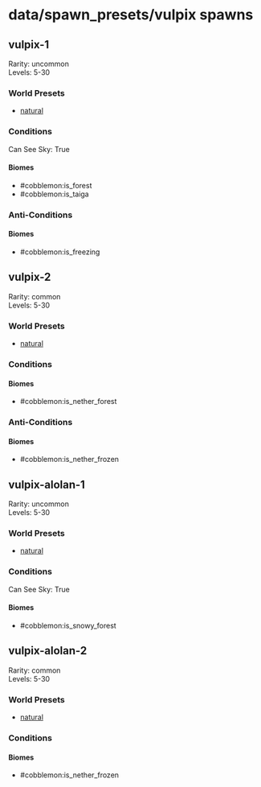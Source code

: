 # data/spawn_presets/vulpix spawns  
  
## vulpix-1  
Rarity: uncommon  
Levels: 5-30  
  
### World Presets  
* [natural](/data/spawn_data/natural.md)  
  
### Conditions  
Can See Sky: True  
  
#### Biomes  
  * #cobblemon:is_forest
  * #cobblemon:is_taiga
  
  
### Anti-Conditions  
  
#### Biomes  
  * #cobblemon:is_freezing
  
  
## vulpix-2  
Rarity: common  
Levels: 5-30  
  
### World Presets  
* [natural](/data/spawn_data/natural.md)  
  
### Conditions  
  
#### Biomes  
  * #cobblemon:is_nether_forest
  
  
### Anti-Conditions  
  
#### Biomes  
  * #cobblemon:is_nether_frozen
  
  
## vulpix-alolan-1  
Rarity: uncommon  
Levels: 5-30  
  
### World Presets  
* [natural](/data/spawn_data/natural.md)  
  
### Conditions  
Can See Sky: True  
  
#### Biomes  
  * #cobblemon:is_snowy_forest
  
  
## vulpix-alolan-2  
Rarity: common  
Levels: 5-30  
  
### World Presets  
* [natural](/data/spawn_data/natural.md)  
  
### Conditions  
  
#### Biomes  
  * #cobblemon:is_nether_frozen
  
